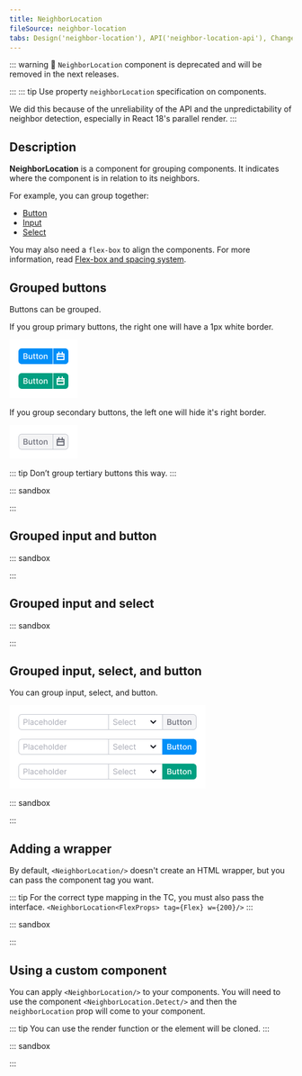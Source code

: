 ```yaml
---
title: NeighborLocation
fileSource: neighbor-location
tabs: Design('neighbor-location'), API('neighbor-location-api'), Changelog('neighbor-location-changelog')
---
```


::: warning
:rotating_light: `NeighborLocation` component is deprecated and will be removed in the next releases.

:::
::: tip
Use property `neighborLocation` specification on components.

We did this because of the unreliability of the API and the unpredictability of neighbor detection, especially in
React 18's parallel render.
:::

## Description

**NeighborLocation** is a component for grouping components. It indicates where the component is in relation to its
neighbors.

For example, you can group together:

- [Button](/components/button/button)
- [Input](/components/input/input)
- [Select](/components/select/select)

You may also need a `flex-box` to align the components. For more information, read [Flex-box and spacing system](/layout/box-system/box-system-spacing).

## Grouped buttons

Buttons can be grouped.

If you group primary buttons, the right one will have a 1px white border.

![](static/primary-buttons-group.png)

If you group secondary buttons, the left one will hide it's right border.

![](static/secondary-buttons-group.png)

::: tip
Don’t group tertiary buttons this way.
:::

::: sandbox

<script lang="tsx">
  export Demo from './examples/grouped-buttons.tsx';
</script>

:::

## Grouped input and button

::: sandbox

<script lang="tsx">
  export Demo from './examples/grouped-input-and-button.tsx';
</script>

:::

## Grouped input and select

::: sandbox

<script lang="tsx">
  export Demo from './examples/grouped-input-and-select.tsx';
</script>

:::

## Grouped input, select, and button

You can group input, select, and button.

![](static/combo.png)

::: sandbox

<script lang="tsx">
  export Demo from './examples/grouped-input,-select,-and-button.tsx';
</script>

:::

## Adding a wrapper

By default, `<NeighborLocation/>` doesn't create an HTML wrapper, but you can pass the component tag you want.

::: tip
For the correct type mapping in the TC, you must also pass the interface.
`<NeighborLocation<FlexProps> tag={Flex} w={200}/>`
:::

::: sandbox

<script lang="tsx">
  export Demo from './examples/adding-a-wrapper.tsx';
</script>

:::

## Using a custom component

You can apply `<NeighborLocation/>` to your components. You will need to use the component `<NeighborLocation.Detect/>`
and
then the `neighborLocation` prop will come to your component.

::: tip
You can use the render function or the element will be cloned.
:::

::: sandbox

<script lang="tsx">
  export Demo from './examples/using-a-custom-component.tsx';
</script>

:::

